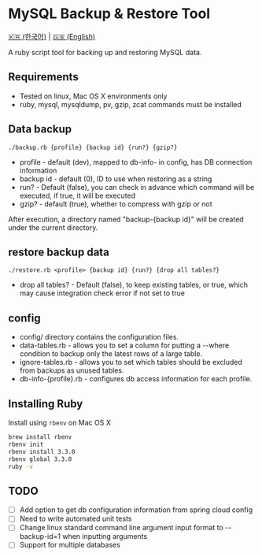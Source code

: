 # MySQL Backup & Restore Tool

[🇰🇷 (한국어)](./README_KO.md) | [🇬🇧 (English)](./README.md)

A ruby script tool for backing up and restoring MySQL data.

## Requirements

* Tested on linux, Mac OS X environments only
* ruby, mysql, mysqldump, pv, gzip, zcat commands must be installed

## Data backup

```shell
./backup.rb {profile} {backup id} {run?} {gzip?}
```

* profile - default (dev), mapped to db-info-<profile> in config, has DB connection information
* backup id - default (0), ID to use when restoring as a string
* run? - Default (false), you can check in advance which command will be executed, if true, it will be executed
* gzip? - default (true), whether to compress with gzip or not

After execution, a directory named "backup-{backup id}" will be created under the current directory.

## restore backup data

```shell
./restore.rb <profile> {backup id} {run?} {drop all tables?}
```

* drop all tables? - Default (false), to keep existing tables, or true, which may cause integration check error if not set to true

## config

* config/ directory contains the configuration files.
* data-tables.rb - allows you to set a column for putting a --where condition to backup only the latest rows of a large table.
* ignore-tables.rb - allows you to set which tables should be excluded from backups as unused tables.
* db-info-{profile}.rb - configures db access information for each profile.

## Installing Ruby

Install using `rbenv` on Mac OS X

```bash
brew install rbenv
rbenv init
rbenv install 3.3.0
rbenv global 3.3.0
ruby -v
```

## TODO

* [ ] Add option to get db configuration information from spring cloud config
* [ ] Need to write automated unit tests
* [ ] Change linux standard command line argument input format to --backup-id=1 when inputting arguments
* [ ] Support for multiple databases
